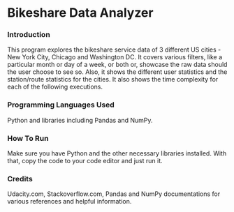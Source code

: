 # Bikeshare Data Analyzer

### Introduction
This program explores the bikeshare service data of 3 different US cities - New York City, Chicago and Washington DC.
It covers various filters, like a particular month or day of a week, or both or, showcase the raw data should the user
choose to see so. Also, it shows the different user statistics and the station/route statistics for the cities. It also
shows the time complexity for each of the following executions.

### Programming Languages Used
Python and libraries including Pandas and NumPy.

### How To Run
Make sure you have Python and the other necessary libraries installed. With that, copy the code to your code editor and just run it.

### Credits
Udacity.com, Stackoverflow.com, Pandas and NumPy documentations for various references and helpful information.

